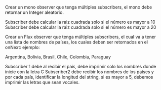 Crear un mono observer que tenga múltiples subscribers, el mono debe retornar un Integer aleatorio.

Subscriber debe calcular la raiz cuadrada solo si el número es mayor a 10
Subscriber debe calcular la raiz cuadrada solo si el número es mayor a 20

 
 

Crear un Flux observer que tenga múltiples subscribers, el cual va a tener una lista de nombres de países, los cuales  deben ser retornados en el  onNext: ejemplo:

Argentina, Bolivia, Brasil, Chile, Colombia, Paraguay

Subscriber 1 debe al recibir el país, debe imprimir solo los nombres donde inicie con la letra C
Subscriber2 debe recibir los nombres de los países y por cada país, identificar la longitud del string, si es mayor a 5, debemos imprimir las letras que sean vocales. 

